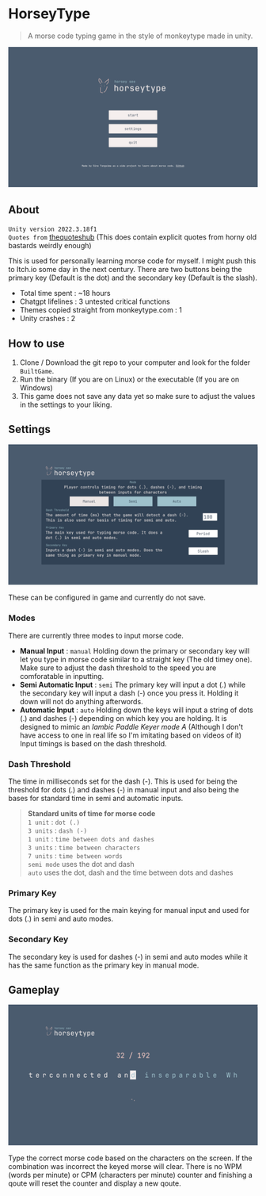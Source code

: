 # HorseyType
> A morse code typing game in the style of monkeytype made in unity.

![Start Screen](https://github.com/theme222/HorseyType/blob/master/Images/Screenshot%20from%202025-02-21%2015-56-21.png?raw=true)

## About

`Unity version 2022.3.18f1` <br>
`Quotes from` [thequoteshub](https://thequoteshub.com/api/) (This does contain explicit quotes from horny old bastards weirdly enough)<br>

This is used for personally learning morse code for myself. I might push this to Itch.io some day in the next century.
There are two buttons being the primary key (Default is the dot) and the secondary key (Default is the slash). 
* Total time spent : ~18 hours
* Chatgpt lifelines : 3 untested critical functions
* Themes copied straight from monkeytype.com : 1
* Unity crashes : 2

## How to use
1. Clone / Download the git repo to your computer and look for the folder `BuiltGame`.
2. Run the binary (If you are on Linux) or the executable (If you are on Windows)
3. This game does not save any data yet so make sure to adjust the values in the settings to your liking.

## Settings

![Settings Screen](https://github.com/theme222/HorseyType/blob/master/Images/Screenshot%20from%202025-02-21%2015-58-38.png?raw=true)

These can be configured in game and currently do not save.

### Modes
There are currently three modes to input morse code.
- **Manual Input** : `manual`
Holding down the primary or secondary key will let you type in morse code similar to a straight key (The old timey one). 
Make sure to adjust the dash threshold to the speed you are comforatable in inputting.
- **Semi Automatic Input** : `semi`
The primary key will input a dot (.) while the secondary key will input a dash (-) once you press it. 
Holding it down will not do anything afterwords.
- **Automatic Input** : `auto`
Holding down the keys will input a string of dots (.) and dashes (-) depending on which key you are holding.
It is designed to mimic an *Iambic Paddle Keyer mode A* (Although I don't have access to one in real life so I'm imitating based on videos of it)
Input timings is based on the dash threshold.

### Dash Threshold
The time in milliseconds set for the dash (-). This is used for being the threshold for dots (.) and dashes (-) in manual input and also being the bases for standard time in semi and automatic inputs.
> **Standard units of time for morse code** <br>
> `1 unit` : `dot (.)` <br>
> `3 units` : `dash (-)` <br>
> `1 unit` : `time between dots and dashes` <br>
> `3 units` : `time between characters` <br>
> `7 units` : `time between words` <br>
> `semi mode` uses the dot and dash <br>
> `auto`  uses the dot, dash and the time between dots and dashes <br>

### Primary Key
The primary key is used for the main keying for manual input and used for dots (.) in semi and auto modes.

### Secondary Key
The secondary key is used for dashes (-) in semi and auto modes while it has the same function as the primary key in manual mode.

## Gameplay

![Gameplay](https://github.com/theme222/HorseyType/blob/master/Images/Screenshot%20from%202025-02-21%2015-58-19.png?raw=true)

Type the correct morse code based on the characters on the screen. If the combination was incorrect the keyed morse will clear. There is no WPM  (words per minute) or CPM (characters per minute) counter and finishing a qoute will reset the counter and display a new qoute.